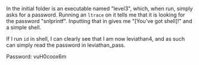 In the initial folder is an executable named "level3", which, when run, simply asks for a password. Running an `ltrace` on it tells me that it is looking for the password "snlprintf". Inputting that in gives me "[You've got shell]!" and a simple shell.

If I run `id` in shell, I can clearly see that I am now leviathan4, and as such can simply read the password in leviathan_pass.

Password: vuH0coox6m
